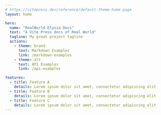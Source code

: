 ```yaml
---
# https://vitepress.dev/reference/default-theme-home-page
layout: home

hero:
  name: "RealWorld Elysia Docs"
  text: "A Vite Press docs of Real World"
  tagline: My great project tagline
  actions:
    - theme: brand
      text: Markdown Examples
      link: /markdown-examples
    - theme: alt
      text: API Examples
      link: /api-examples

features:
  - title: Feature A
    details: Lorem ipsum dolor sit amet, consectetur adipiscing elit
  - title: Feature B
    details: Lorem ipsum dolor sit amet, consectetur adipiscing elit
  - title: Feature C
    details: Lorem ipsum dolor sit amet, consectetur adipiscing elit
---
```


